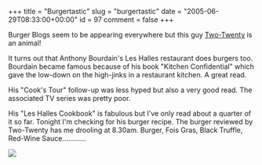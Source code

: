 +++
title = "Burgertastic"
slug = "burgertastic"
date = "2005-06-29T08:33:00+00:00"
id = 97
comment = false
+++

Burger Blogs seem to be appearing everywhere but this guy [Two-Twenty](http://www.two-twenty.net/archives/000378.html) is an animal!

It turns out that Anthony Bourdain's Les Halles restaurant does burgers too. Bourdain became famous because of his book "Kitchen Confidential" which gave the low-down on the high-jinks in a restaurant kitchen. A great read.

His "Cook's Tour" follow-up was less hyped but also a very good read. The associated TV series was pretty poor.

His "Les Halles Cookbook" is fabulous but I've only read about a quarter of it so far. Tonight I'm checking for his burger recipe. The burger reviewed by Two-Twenty has me drooling at 8.30am. Burger, Fois Gras, Black Truffle, Red-Wine Sauce............

![](http://photos16.flickr.com/22324153_b17bffe81c_t.jpg)

<span class="technoratitag"> [](http://www.technorati.com/tags/conoroneill) [](http://www.technorati.com/tags/bandon) [](http://www.technorati.com/tags/burger)</span>

